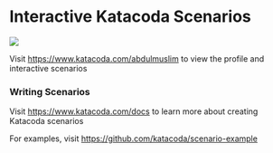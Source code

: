 # Interactive Katacoda Scenarios

[![](http://shields.katacoda.com/katacoda/abdulmuslim/count.svg)](https://www.katacoda.com/abdulmuslim "Get your profile on Katacoda.com")

Visit https://www.katacoda.com/abdulmuslim to view the profile and interactive scenarios

### Writing Scenarios
Visit https://www.katacoda.com/docs to learn more about creating Katacoda scenarios

For examples, visit https://github.com/katacoda/scenario-example
